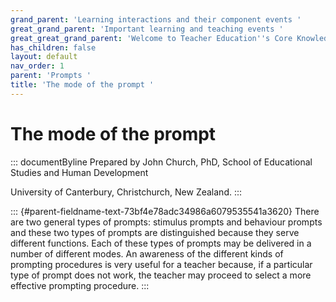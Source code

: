```yaml
---
grand_parent: 'Learning interactions and their component events '
great_grand_parent: 'Important learning and teaching events '
great_great_grand_parent: 'Welcome to Teacher Education''s Core Knowledge and Skills.'
has_children: false
layout: default
nav_order: 1
parent: 'Prompts '
title: 'The mode of the prompt '
---
```

# The mode of the prompt 


::: documentByline
Prepared by John Church, PhD, School of Educational Studies and Human
Development

University of Canterbury, Christchurch, New Zealand.
:::

::: {#parent-fieldname-text-73bf4e78adc34986a6079535541a3620}
There are two general types of prompts: stimulus prompts and behaviour
prompts and these two types of prompts are distinguished because they
serve different functions. Each of these types of prompts may be
delivered in a number of different modes. An awareness of the different
kinds of prompting procedures is very useful for a teacher because, if a
particular type of prompt does not work, the teacher may proceed to
select a more effective prompting procedure.
:::
